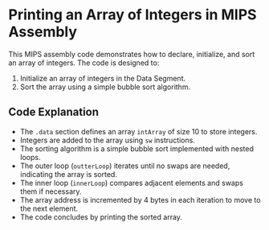 # Printing an Array of Integers in MIPS Assembly

This MIPS assembly code demonstrates how to declare, initialize, and sort an array of integers. The code is designed to:

1. Initialize an array of integers in the Data Segment.
2. Sort the array using a simple bubble sort algorithm.

## Code Explanation

- The `.data` section defines an array `intArray` of size 10 to store integers.
- Integers are added to the array using `sw` instructions.
- The sorting algorithm is a simple bubble sort implemented with nested loops.
- The outer loop (`outterLoop`) iterates until no swaps are needed, indicating the array is sorted.
- The inner loop (`innerLoop`) compares adjacent elements and swaps them if necessary.
- The array address is incremented by 4 bytes in each iteration to move to the next element.
- The code concludes by printing the sorted array.

